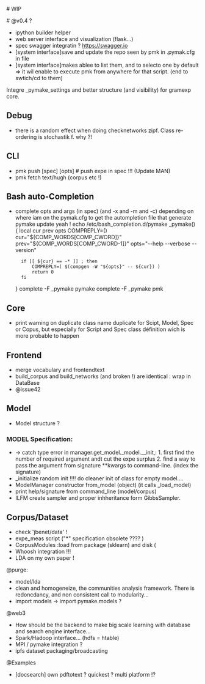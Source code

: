 # WIP


# @v0.4 ?
* ipython builder helper
* web server interface and visualization  (flask...)
* spec swagger integratin ? https://swagger.io
* [system interface]save and update the repo seen by pmk in .pymak.cfg in file
* [system interface]makes ablee to list them, and to selecto one by default => it wil enable to execute pmk from anywhere for that script. (end to swtich/cd to them)

Integre _pymake_settings and better structure (and visibility) for gramexp core.

Debug
----------
* there is a random effect when doing checknetworks zipf. Class re-ordering is stochastik f. why ?!


CLI
---
* pmk push [spec] [opts] # push expe in spec !!! (Update MAN)
* pmk fetch text/hugh (corpus etc !)

Bash auto-Completion
---------------
* complete opts and args (in spec) (and -x and -m and -c) depending on where iam on the pymak.cfg to get the autompletion file that generate pymake update yeah !
echo /etc/bash_completion.d/pymake
    _pymake() 
    {
        local cur prev opts
        COMPREPLY=()
        cur="${COMP_WORDS[COMP_CWORD]}"
        prev="${COMP_WORDS[COMP_CWORD-1]}"
        opts="--help --verbose --version"

        if [[ ${cur} == -* ]] ; then
            COMPREPLY=( $(compgen -W "${opts}" -- ${cur}) )
            return 0
        fi
    }
    complete -F _pymake pymake
    complete -F _pymake pmk



Core
----
* print warning on duplicate class name duplicate for Scipt, Model, Spec or Copus, but especially for Script and Spec class définition wich is more probable to happen


Frontend
--------
* merge vocabulary and frontendtext
* build_corpus and build_networks (and broken !) are identical : wrap in DataBase
* @issue42

Model
-----
* Model structure ?

### MODEL Specification:
* -> catch type error in manager.get_model._model.__init,:
        1. first find the number of required argument andt cut the expe surplus
        2. find a way to pass the argument  from signature **kwargs to command-line. (index the signature)
*  \_initialize  random init !!!! do cleaner init of class for empty model....
* ModelManager constructor from_model (object) (it calls \_load_model)
* print help/signature from command_line (model/corpus)
* ILFM create sampler and proper inhheritance form GibbsSampler.

Corpus/Dataset
--------------
* check 'jbenet/data' !
* expe_meas script ("*" specification obsolete ???? )
* CorpusModules :load from package (sklearn) and disk (
* Whoosh integration !!!
* LDA on my own paper !



@purge: 
* model/lda
* clean and homogeneize, the communities analysis framework. There is redoncdancy, and non consistent call to modularity...
* import models -> import pymake.models ?


@web3
* How should be the backend to make big scale learning with database and search engine interface...
* Spark/Hadoop interface... (hdfs = htable)
* MPI / pymake integration ?
* ipfs dataset packaging/broadcasting

@Examples
* [docsearch] own pdftotext ? quickest ? multi platform !?

